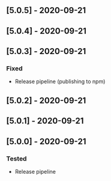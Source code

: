 
## [5.0.5] - 2020-09-21

## [5.0.4] - 2020-09-21

## [5.0.3] - 2020-09-21
### Fixed
- Release pipeline (publishing to npm)

## [5.0.2] - 2020-09-21

## [5.0.1] - 2020-09-21

## [5.0.0] - 2020-09-21

### Tested
- Release pipeline 
